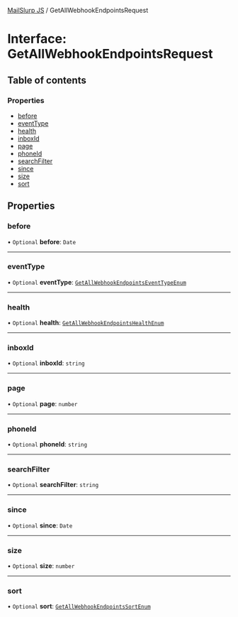 [MailSlurp JS](../README.md) / GetAllWebhookEndpointsRequest

# Interface: GetAllWebhookEndpointsRequest

## Table of contents

### Properties

- [before](GetAllWebhookEndpointsRequest.md#before)
- [eventType](GetAllWebhookEndpointsRequest.md#eventtype)
- [health](GetAllWebhookEndpointsRequest.md#health)
- [inboxId](GetAllWebhookEndpointsRequest.md#inboxid)
- [page](GetAllWebhookEndpointsRequest.md#page)
- [phoneId](GetAllWebhookEndpointsRequest.md#phoneid)
- [searchFilter](GetAllWebhookEndpointsRequest.md#searchfilter)
- [since](GetAllWebhookEndpointsRequest.md#since)
- [size](GetAllWebhookEndpointsRequest.md#size)
- [sort](GetAllWebhookEndpointsRequest.md#sort)

## Properties

### before

• `Optional` **before**: `Date`

___

### eventType

• `Optional` **eventType**: [`GetAllWebhookEndpointsEventTypeEnum`](../enums/GetAllWebhookEndpointsEventTypeEnum.md)

___

### health

• `Optional` **health**: [`GetAllWebhookEndpointsHealthEnum`](../enums/GetAllWebhookEndpointsHealthEnum.md)

___

### inboxId

• `Optional` **inboxId**: `string`

___

### page

• `Optional` **page**: `number`

___

### phoneId

• `Optional` **phoneId**: `string`

___

### searchFilter

• `Optional` **searchFilter**: `string`

___

### since

• `Optional` **since**: `Date`

___

### size

• `Optional` **size**: `number`

___

### sort

• `Optional` **sort**: [`GetAllWebhookEndpointsSortEnum`](../enums/GetAllWebhookEndpointsSortEnum.md)
